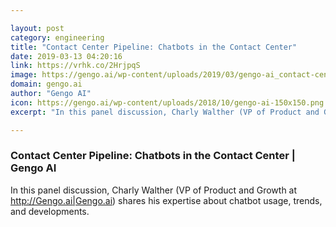 ```yaml
---

layout: post
category: engineering
title: "Contact Center Pipeline: Chatbots in the Contact Center"
date: 2019-03-13 04:20:16
link: https://vrhk.co/2HrjpqS
image: https://gengo.ai/wp-content/uploads/2019/03/gengo-ai_contact-center-pipeline.jpg
domain: gengo.ai
author: "Gengo AI"
icon: https://gengo.ai/wp-content/uploads/2018/10/gengo-ai-150x150.png
excerpt: "In this panel discussion, Charly Walther (VP of Product and Growth at <http://Gengo.ai|Gengo.ai>) shares his expertise about chatbot usage, trends, and developments."

---
```


### Contact Center Pipeline: Chatbots in the Contact Center | Gengo AI

In this panel discussion, Charly Walther (VP of Product and Growth at <http://Gengo.ai|Gengo.ai>) shares his expertise about chatbot usage, trends, and developments.